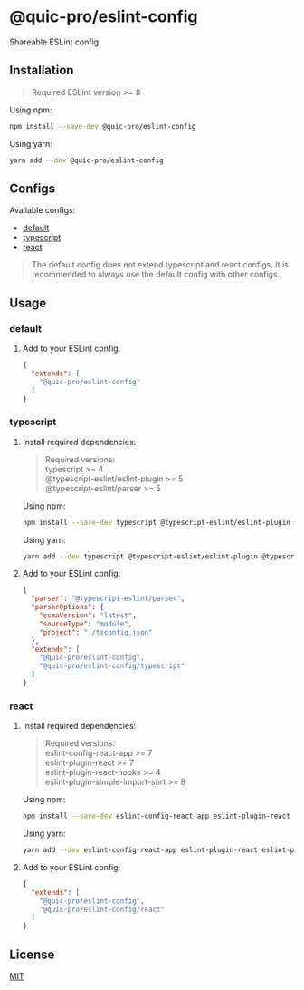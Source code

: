 # @quic-pro/eslint-config

Shareable ESLint config.

## Installation

> Required ESLint version >= 8

Using npm:

```bash
npm install --save-dev @quic-pro/eslint-config
```

Using yarn:

```bash
yarn add --dev @quic-pro/eslint-config
```

## Configs

Available configs:
- [default](https://github.com/quic-pro/eslint-config/blob/main/index.js)
- [typescript](https://github.com/quic-pro/eslint-config/blob/main/typescript.js)
- [react](https://github.com/quic-pro/eslint-config/blob/main/react.js)

> The default config does not extend typescript and react configs. It is recommended to always use the default config with other configs.

## Usage

### default

1) Add to your ESLint config:

   ```json
   {
     "extends": [
       "@quic-pro/eslint-config"
     ]
   }
   ```

### typescript

1) Install required dependencies:

   > Required versions: <br/>
   typescript >= 4 <br/>
   @typescript-eslint/eslint-plugin >= 5 <br/>
   @typescript-eslint/parser >= 5 <br/>

   Using npm:

   ```bash
   npm install --save-dev typescript @typescript-eslint/eslint-plugin @typescript-eslint/parser
   ```

   Using yarn:

   ```bash
   yarn add --dev typescript @typescript-eslint/eslint-plugin @typescript-eslint/parser
   ```

2) Add to your ESLint config:

   ```json
   {
     "parser": "@typescript-eslint/parser",
     "parserOptions": {
       "ecmaVersion": "latest",
       "sourceType": "module",
       "project": "./tsconfig.json"
     },
     "extends": [
       "@quic-pro/eslint-config",
       "@quic-pro/eslint-config/typescript"
     ]
   }
   ```

### react

1) Install required dependencies:
   > Required versions: <br/>
   eslint-config-react-app >= 7 <br/>
   eslint-plugin-react >= 7 <br/>
   eslint-plugin-react-hooks >= 4 <br/>
   eslint-plugin-simple-import-sort >= 8 <br/>

   Using npm:

   ```bash
   npm install --save-dev eslint-config-react-app eslint-plugin-react eslint-plugin-react-hooks eslint-plugin-simple-import-sort
   ```

   Using yarn:

   ```bash
   yarn add --dev eslint-config-react-app eslint-plugin-react eslint-plugin-react-hooks eslint-plugin-simple-import-sort
   ```

2) Add to your ESLint config:

   ```json
   {
     "extends": [
       "@quic-pro/eslint-config",
       "@quic-pro/eslint-config/react"
     ]
   }
   ```

## License

[MIT](LICENSE)
